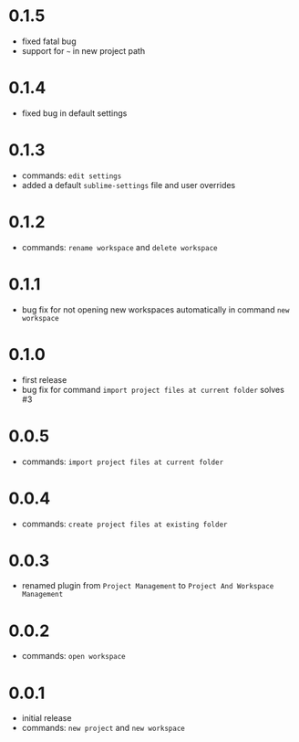 # 0.1.5
- fixed fatal bug
- support for `~` in new project path

# 0.1.4
- fixed bug in default settings

# 0.1.3
- commands: `edit settings`
- added a default `sublime-settings` file and user overrides

# 0.1.2
- commands: `rename workspace` and `delete workspace`

# 0.1.1
- bug fix for not opening new workspaces automatically in command `new workspace`

# 0.1.0
- first release
- bug fix for command `import project files at current folder`
  solves #3

# 0.0.5
- commands: `import project files at current folder`

# 0.0.4
- commands: `create project files at existing folder`

# 0.0.3
- renamed plugin from `Project Management` to `Project And Workspace Management`

# 0.0.2
- commands: `open workspace`

# 0.0.1
- initial release
- commands: `new project` and `new workspace`
